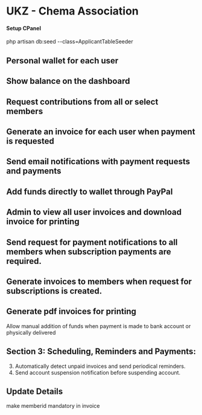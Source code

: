 # UKZ - Chema Association

#### Setup CPanel

php artisan db:seed --class=ApplicantTableSeeder


## Personal wallet for each user
## Show balance on the dashboard
## Request contributions from all or select members 
## Generate an invoice for each user when payment is requested
## Send email notifications with payment requests and payments
## Add funds directly to wallet through PayPal
## Admin to view all user invoices and download invoice for printing
## Send request for payment notifications to all members when subscription payments are required.
## Generate invoices to members when request for subscriptions is created.
## Generate pdf invoices for printing

Allow manual addition of funds when payment is made to bank account or physically delivered

## Section 3: Scheduling, Reminders and Payments:

3.	Automatically detect unpaid invoices and send periodical reminders.
4.	Send account suspension notification before suspending account.



## Update Details
make memberid mandatory in invoice
